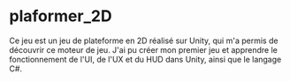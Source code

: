 # plaformer_2D

Ce jeu est un jeu de plateforme en 2D réalisé sur Unity, qui m'a permis de découvrir ce moteur de jeu. J'ai pu créer mon premier jeu et apprendre le fonctionnement de l'UI, de l'UX et du HUD dans Unity, ainsi que le langage C#.
